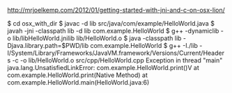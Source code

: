 http://mrjoelkemp.com/2012/01/getting-started-with-jni-and-c-on-osx-lion/

$ cd osx_with_dir
$ javac -d lib src/java/com/example/HelloWorld.java
$ javah -jni -classpath lib -d lib com.example.HelloWorld
$ g++ -dynamiclib -o lib/libHelloWorld.jnilib lib/HelloWorld.o
$ java -classpath lib -Djava.library.path=$PWD/lib com.example.HelloWorld
$ g++ -I./lib -I/System/Library/Frameworks/JavaVM.framework/Versions/Current/Headers -c -o lib/HelloWorld.o src/cpp/HelloWorld.cpp
Exception in thread "main" java.lang.UnsatisfiedLinkError: com.example.HelloWorld.print()V
	at com.example.HelloWorld.print(Native Method)
	at com.example.HelloWorld.main(HelloWorld.java:6)
